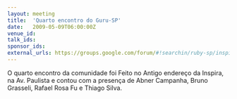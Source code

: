 ```yaml
---
layout: meeting
title:  'Quarto encontro do Guru-SP'
date:   2009-05-09T06:00:00Z
venue_id:
talk_ids:
sponsor_ids:
external_urls: https://groups.google.com/forum/#!searchin/ruby-sp/inspira%7Csort:date/ruby-sp/plvgBmyD0XA/2hfL8KUkqmYJ
---
```


O quarto encontro da comunidade foi Feito no Antigo endereço da Inspira, na Av. Paulista e contou com a presença de Abner Campanha, Bruno Grasseli, Rafael Rosa Fu e Thiago Silva.
